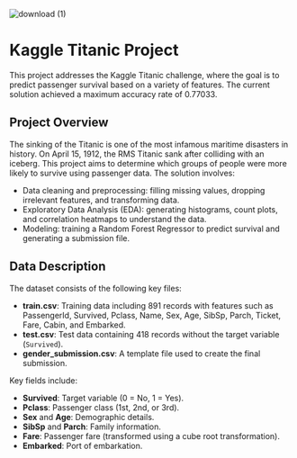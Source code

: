 ![download (1)](https://user-images.githubusercontent.com/44932745/209876075-f8202d29-d33d-4010-9442-1342e0a1cd5e.png)


# Kaggle Titanic Project

This project addresses the Kaggle Titanic challenge, where the goal is to predict passenger survival based on a variety of features. The current solution achieved a maximum accuracy rate of 0.77033.

## Project Overview

The sinking of the Titanic is one of the most infamous maritime disasters in history. On April 15, 1912, the RMS Titanic sank after colliding with an iceberg. This project aims to determine which groups of people were more likely to survive using passenger data. The solution involves:
- Data cleaning and preprocessing: filling missing values, dropping irrelevant features, and transforming data.
- Exploratory Data Analysis (EDA): generating histograms, count plots, and correlation heatmaps to understand the data.
- Modeling: training a Random Forest Regressor to predict survival and generating a submission file.

## Data Description

The dataset consists of the following key files:
- **train.csv**: Training data including 891 records with features such as PassengerId, Survived, Pclass, Name, Sex, Age, SibSp, Parch, Ticket, Fare, Cabin, and Embarked.
- **test.csv**: Test data containing 418 records without the target variable (`Survived`).
- **gender_submission.csv**: A template file used to create the final submission.

Key fields include:
- **Survived**: Target variable (0 = No, 1 = Yes).
- **Pclass**: Passenger class (1st, 2nd, or 3rd).
- **Sex** and **Age**: Demographic details.
- **SibSp** and **Parch**: Family information.
- **Fare**: Passenger fare (transformed using a cube root transformation).
- **Embarked**: Port of embarkation.
